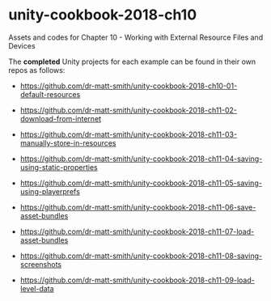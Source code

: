 # unity-cookbook-2018-ch10
Assets and codes for Chapter 10 - Working with External Resource Files and Devices

The **completed** Unity projects for each example can be found in their own repos as follows:

- https://github.com/dr-matt-smith/unity-cookbook-2018-ch10-01-default-resources

- https://github.com/dr-matt-smith/unity-cookbook-2018-ch11-02-download-from-internet

- https://github.com/dr-matt-smith/unity-cookbook-2018-ch11-03-manually-store-in-resources

- https://github.com/dr-matt-smith/unity-cookbook-2018-ch11-04-saving-using-static-properties

- https://github.com/dr-matt-smith/unity-cookbook-2018-ch11-05-saving-using-playerprefs

- https://github.com/dr-matt-smith/unity-cookbook-2018-ch11-06-save-asset-bundles

- https://github.com/dr-matt-smith/unity-cookbook-2018-ch11-07-load-asset-bundles

- https://github.com/dr-matt-smith/unity-cookbook-2018-ch11-08-saving-screenshots

- https://github.com/dr-matt-smith/unity-cookbook-2018-ch11-09-load-level-data
